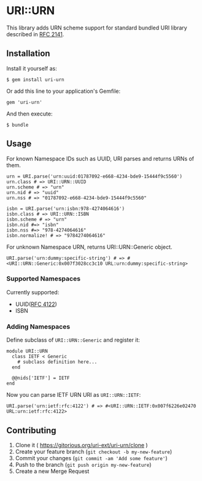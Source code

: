 URI::URN
========

This library adds URN scheme support for standard bundled URI library described in [RFC 2141][rfc2141].

Installation
------------

Install it yourself as:

    $ gem install uri-urn

Or add this line to your application's Gemfile:

    gem 'uri-urn'

And then execute:

    $ bundle

Usage
-----

For known Namespace IDs such as UUID, URI parses and returns URNs of them.

    urn = URI.parse('urn:uuid:01787092-e668-4234-bde9-15444f9c5560')
    urn.class # => URI::URN::UUID
    urn.scheme # => "urn"
    urn.nid # => "uuid"
    urn.nss # => "01787092-e668-4234-bde9-15444f9c5560"

    isbn = URI.parse('urn:isbn:978-4274064616')
    isbn.class # => URI::URN::ISBN
    isbn.scheme # => "urn"
    isbn.nid #=> "isbn"
    isbn.nss #=> "978-4274064616"
    isbn.normalize! # => "9784274064616"

For unknown Namespace URN, returns URI::URN::Generic object.

    URI.parse('urn:dummy:specific-string') # => #<URI::URN::Generic:0x007f3028cc3c10 URL:urn:dummy:specific-string>

### Supported Namespaces

Currently supported:

* UUID([RFC 4122][rfc4122])
* ISBN

### Adding Namespaces

Define subclass of `URI::URN::Generic` and register it:

    module URI::URN
      class IETF < Generic
        # subclass definition here...
      end

      @@nids['IETF'] = IETF
    end

Now you can parse IETF URN URI as `URI::URN::IETF`:

    URI.parse('urn:ietf:rfc:4122') # => #<URI::URN::IETF:0x007f6226e02470 URL:urn:ietf:rfc:4122>

Contributing
------------

1. Clone it ( https://gitorious.org/uri-ext/uri-urn/clone )
2. Create your feature branch (`git checkout -b my-new-feature`)
3. Commit your changes (`git commit -am 'Add some feature'`)
4. Push to the branch (`git push origin my-new-feature`)
5. Create a new Merge Request

[rfc2141]: http://www.ietf.org/rfc/rfc2141.txt
[rfc4122]: http://www.ietf.org/rfc/rfc4122.txt
